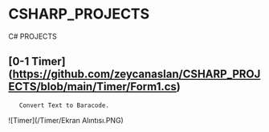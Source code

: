 # CSHARP_PROJECTS
C# PROJECTS

## [0-1 Timer] (https://github.com/zeycanaslan/CSHARP_PROJECTS/blob/main/Timer/Form1.cs)
       Convert Text to Baracode.

![Timer](/Timer/Ekran Alıntısı.PNG)
